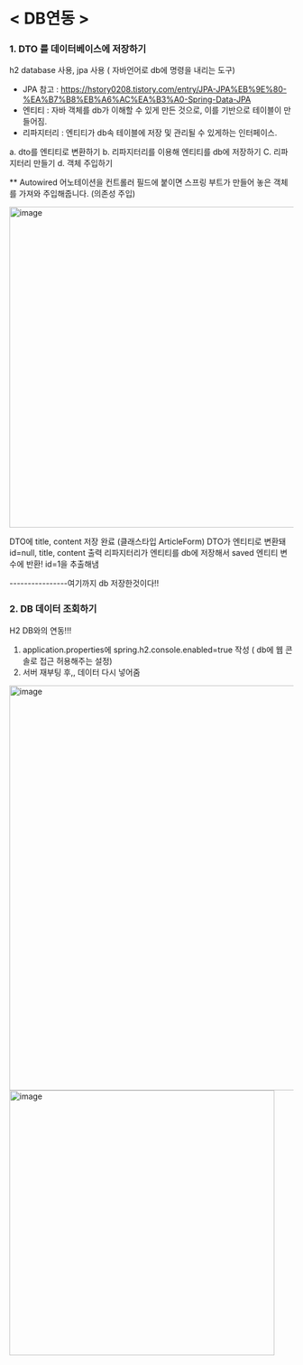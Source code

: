 # < DB연동 >

### 1. DTO 를 데이터베이스에 저장하기
h2 database 사용, jpa 사용 ( 자바언어로 db에 명령을 내리는 도구)

- JPA 참고 : https://hstory0208.tistory.com/entry/JPA-JPA%EB%9E%80-%EA%B7%B8%EB%A6%AC%EA%B3%A0-Spring-Data-JPA
- 엔티티 : 자바 객체를 db가 이해할 수 있게 만든 것으로, 이를 기반으로 테이블이 만들어짐.
- 리파지터리 : 엔티티가 db속 테이블에 저장 및 관리될 수 있게하는 인터페이스.

a. dto를 엔티티로 변환하기
b. 리파지터리를 이용해 엔티티를 db에 저장하기
C. 리파지터리 만들기
d. 객체 주입하기

** Autowired 어노테이션을 컨트롤러 필드에 붙이면 스프링 부트가 만들어 놓은 객체를 가져와 주입해줍니다. (의존성 주입)

<img width="569" alt="image" src="https://github.com/user-attachments/assets/725f26a3-ee68-43c5-ae91-2ea5eff1a93f">

DTO에 title, content 저장 완료 (클래스타입 ArticleForm)
DTO가 엔티티로 변환돼 id=null, title, content 출력
리파지터리가 엔티티를 db에 저장해서 saved 엔티티 변수에 반환! id=1을 추출해냄

----------------여기까지 db 저장한것이다!!

### 2. DB 데이터 조회하기
H2 DB와의 연동!!!
1. application.properties에 spring.h2.console.enabled=true 작성 ( db에 웹 콘솔로 접근 허용해주는 설정)
2. 서버 재부팅 후,, 데이터 다시 넣어줌

<img width="718" alt="image" src="https://github.com/user-attachments/assets/fc98fd34-b063-4b3b-ac53-cddf088d7cef">




<img width="470" alt="image" src="https://github.com/user-attachments/assets/4feedf5d-b843-4e02-83d3-dfe81f57e60c">

